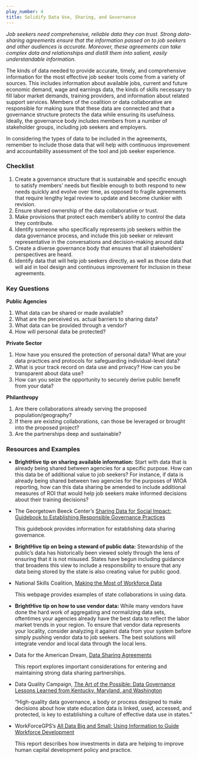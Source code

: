 ```yaml
---
play_number: 4
title: Solidify Data Use, Sharing, and Governance
---
```

*Job seekers need comprehensive, reliable data they can trust. Strong data-sharing agreements ensure that the information passed on to job seekers and other audiences is accurate. Moreover, these agreements can take complex data and relationships and distill them into salient, easily understandable information.*

The kinds of data needed to provide accurate, timely, and comprehensive information for the most effective job seeker tools come from a variety of sources. This includes information about available jobs, current and future economic demand, wage and earnings data, the kinds of skills necessary to fill labor market demands, training providers, and information about related support services. Members of the coalition or data collaborative are responsible for making sure that these data are connected and that a governance structure protects the data while ensuring its usefulness. Ideally, the governance body includes members from a number of stakeholder groups, including job seekers and employers.

In considering the types of data to be included in the agreements, remember to include those data that will help with continuous improvement and accountability assessment of the tool and job seeker experience. 

### Checklist
1. Create a governance structure that is sustainable and specific enough to satisfy members’ needs but flexible enough to both respond to new needs quickly and evolve over time, as opposed to fragile agreements that require lengthy legal review to update and become clunkier with revision.
2. Ensure shared ownership of the data collaborative or trust.
3. Make provisions that protect each member’s ability to control the data they contribute.
4. Identify someone who specifically represents job seekers within the data governance process, and include this job seeker or relevant representative in the conversations and decision-making around data
5. Create a diverse governance body that ensures that all stakeholders’ perspectives are heard.
6. Identify data that will help job seekers directly, as well as those data that will aid in tool design and continuous improvement for inclusion in these agreements.

### Key Questions
**Public Agencies**
1. What data can be shared or made available? 
2. What are the perceived vs. actual barriers to sharing data? 
3. What data can be provided through a vendor? 
4. How will personal data be protected?

**Private Sector**
1. How have you ensured the protection of personal data? What are your data practices and protocols for safeguarding individual-level data?
2. What is your track record on data use and privacy? How can you be transparent about data use?
3. How can you seize the opportunity to securely derive public benefit from your data? 

**Philanthropy**
1. Are there collaborations already serving the proposed population/geography?
2. If there are existing collaborations, can those be leveraged or brought into the proposed project?
3. Are the partnerships deep and sustainable?

### Resources and Examples
* **BrightHive tip on sharing available information:** Start with data that is already being shared between agencies for a specific purpose. How can this data be of additional value to job seekers? For instance, if data is already being shared between two agencies for the purposes of WIOA reporting, how can this data sharing be amended to include additional measures of ROI that would help job seekers make informed decisions about their training decisions?

* The Georgetown Beeck Center’s [Sharing Data for Social Impact: Guidebook to Establishing Responsible Governance Practices](https://beeckcenter.georgetown.edu/wp-content/uploads/2020/01/Data-Sharing-Appendix.pdf)
    
    This guidebook provides information for establishing data sharing governance.

* **BrightHive tip on being a steward of public data:** Stewardship of the public’s data has historically been viewed solely through the lens of ensuring that it is not misused. States have begun including guidance that broadens this view to include a responsibility to ensure that any data being stored by the state is also creating value for public good.

* National Skills Coalition, [Making the Most of Workforce Data](https://m.nationalskillscoalition.org/resources/publications/file/WDQC-MakingtheMostofWorkforceData-webfinal.pdf)
    
    This webpage provides examples of state collaborations in using data.

* **BrightHive tip on how to use vendor data:** While many vendors have done the hard work of aggregating and normalizing data sets, oftentimes your agencies already have the best data to reflect the labor market trends in your region. To ensure that vendor data represents your locality, consider analyzing it against data from your system before simply pushing vendor data to job seekers. The best solutions will integrate vendor and local data through the local lens.

* Data for the American Dream, [Data Sharing Agreements](https://d4ad.com/wp-content/uploads/2020/07/Data-Sharing-Agreements.pdf)
    
    This report explores important considerations for entering and maintaining strong data sharing partnerships. 

* Data Quality Campaign, [The Art of the Possible: Data Governance Lessons Learned from Kentucky, Maryland, and Washington](https://dataqualitycampaign.org/wp-content/uploads/2018/03/DQC-Cross-Agency-Gov-CaseStudy-032218.pdf)
    
    “High-quality data governance, a body or process designed to make decisions about how state education data is linked, used, accessed, and protected, is key to establishing a culture of effective data use in states.”

* WorkForceGPS’s [All Data Big and Small: Using Information to Guide Workforce Development](https://www.youthcareerconnect.workforcegps.org/resources/2019/12/23/20/14/All-Data-Big-and-Small-Using-Information-to-Guide-Workforce-Development)  
    
    This report describes how investments in data are helping to improve human capital development policy and practice.
